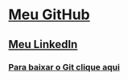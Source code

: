 # [Meu GitHub](https://github.com/Carlosedu2001)

## [Meu LinkedIn](https://www.linkedin.com/in/carlos-lacerda-8a762b200/)

### [Para baixar o Git clique aqui](https://git-scm.com/)

